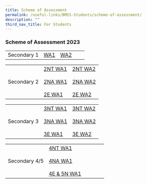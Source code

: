 ```yaml
---
title: Scheme of Assessment
permalink: /useful-links/BMSS-Students/scheme-of-assessment/
description: ""
third_nav_title: For Students
---
```

###  Scheme of Assessment 2023 


|  |  |  |  |  |
|---|---|---|---|---|
| Secondary 1 | [WA1](/files/2023%20BMSS%20Scheme%20of%20Assessment_WA1_updated%2010%20Feb_Sec%201.pdf) | [WA2](/files/2023%20bmss%20scheme%20of%20assessment_wa2_v2_sec%201.pdf) |


|  |  |  |
|---|---|---|
| Secondary 2 | [2NT WA1](/files/2NT%20Scheme%20of%20Assesment.pdf) <br><br>[2NA WA1](/files/2023%20BMSS%20Scheme%20of%20Assessment_WA1_updated%2010%20Feb_2NA.pdf) <br><br> [2E WA1](/files/2023%20BMSS%20Scheme%20of%20Assessment_WA1_updated%2010%20Feb_2Exp.pdf)| [2NT WA2](/files/2023%20bmss%20scheme%20of%20assessment_wa2_v2_sec%202nt.pdf) <br><br>[2NA WA2](/files/2023%20bmss%20scheme%20of%20assessment_wa2_v2_sec%202na.pdf) <br><br> [2E WA2](/files/2023%20bmss%20scheme%20of%20assessment_wa2_v2_sec%202exp.pdf)


|  |  |  |
|---|---|---|
| Secondary 3 | [3NT WA1](/files/3NT%20Scheme%20of%20Assesment.pdf)<br><br>[3NA WA1](/files/2023%20BMSS%20Scheme%20of%20Assessment_WA1_updated%2010%20Feb_3NA.pdf)<br><br>[3E WA1](/files/2023%20BMSS%20Scheme%20of%20Assessment_WA1_updated%2010%20Feb_3Exp.pdf) | [3NT WA2](/files/2023%20bmss%20scheme%20of%20assessment_wa2_v2_sec%203nt.pdf) <br><br>[3NA WA2](/files/2023%20bmss%20scheme%20of%20assessment_wa2_v2_sec%203na.pdf) <br><br>[3E WA2](/files/2023%20bmss%20scheme%20of%20assessment_wa2_v2_sec%203exp.pdf)


|  |  |  |  |  |  |
|---|---|---|---|---|---|
| Secondary 4/5 | [4NT WA1](/files/4NT%20Scheme%20of%20Assesment.pdf)<br><br>[4NA WA1](/files/2023%20BMSS%20Scheme%20of%20Assessment_WA1_updated%2010%20Feb_4NA.pdf)<br><br>[4E &amp; 5N WA1](/files/2023%20BMSS%20Scheme%20of%20Assessment_WA1_updated%2010%20Feb_4E5N.pdf) |